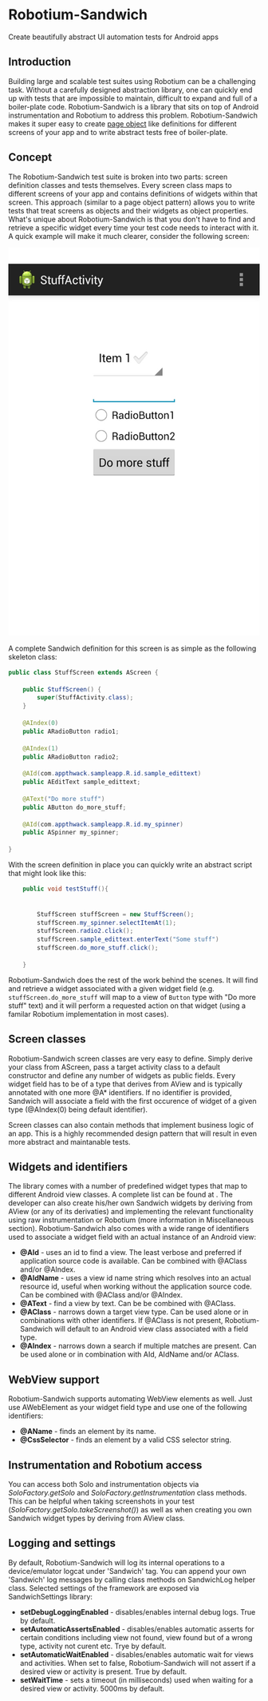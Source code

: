 Robotium-Sandwich
=================

Create beautifully abstract UI automation tests for Android apps


Introduction
------------

Building large and scalable test suites using Robotium can be a challenging task. Without a carefully designed abstraction 
library, one can quickly end up with tests that are impossible to maintain, difficult to expand and full of a boiler-plate 
code. 
Robotium-Sandwich is a library that sits on top of Android instrumentation and Robotium to address this problem.
Robotium-Sandwich makes it super easy to create [page object](http://martinfowler.com/bliki/PageObject.html) like definitions for different screens of your app and to write
abstract tests free of boiler-plate.


Concept
-------

The Robotium-Sandwich test suite is broken into two parts: screen definition classes and tests themselves. Every screen class
maps to different screens of your app and contains definitions of widgets within that screen. This approach (similar to
a page object pattern) allows you to write tests that treat screens as objects and their widgets as object 
properties. What's unique about Robotium-Sandwich is that you don't have to find and retrieve a specific widget every time
your test code needs to interact with it. 
A quick example will make it much clearer, consider the following screen:

![Sample screen](docs/stuffScreen.jpg)

A complete Sandwich definition for this screen is as simple as the following skeleton class:

```java
public class StuffScreen extends AScreen {

	public StuffScreen() {
		super(StuffActivity.class);
	}
	
	@AIndex(0)
	public ARadioButton radio1;
	
	@AIndex(1)
	public ARadioButton radio2;
	
	@AId(com.appthwack.sampleapp.R.id.sample_edittext)
	public AEditText sample_edittext;
	
	@AText("Do more stuff")
	public AButton do_more_stuff;
	
	@AId(com.appthwack.sampleapp.R.id.my_spinner)
	public ASpinner my_spinner;

}
```

With the screen definition in place you can quickly write an abstract script that might look like this:

```java
	public void testStuff(){
	

		StuffScreen stuffScreen = new StuffScreen();
		stuffScreen.my_spinner.selectItemAt(1);
		stuffScreen.radio2.click();
		stuffScreen.sample_edittext.enterText("Some stuff")
		stuffScreen.do_more_stuff.click();

	}
```

Robotium-Sandwich does the rest of the work behind the scenes. It will find and retrieve a widget associated with a given
widget field (e.g. `stuffScreen.do_more_stuff` will map to a view of `Button` type with "Do more stuff" text) and it will
perform a requested action on that widget (using a familar Robotium implementation in most cases).


Screen classes
--------------

Robotium-Sandwich screen classes are very easy to define. Simply derive your class from AScreen, pass a target activity
class to a default constructor and define any number of widgets as public fields. Every widget field has to be of a type that derives from AView and is typically annotated with one more @A* identifiers. If no identifier is provided, Sandwich will associate a field with the first occurence of widget of a given type (@AIndex(0) being default identifier).

Screen classes can also contain methods that implement business logic of an app. This is a highly recommended design pattern that will result in even more abstract and maintanable tests.


Widgets and identifiers
-----------------------

The library comes with a number of predefined widget types that map to different Android view classes. A complete list can be found at <TBD>. The developer can also create his/her own Sandwich widgets by deriving from AView (or any of its
derivaties) and implementing the relevant functionality using raw instrumentation or Robotium (more information in Miscellaneous section).
Robotium-Sandwich also comes with a wide range of identifiers used to associate a widget field with an actual instance of an
Android view:
* **@AId** - uses an id to find a view. The least verbose and preferred if application source code is available. Can be combined
with @AClass and/or @AIndex.
* **@AIdName** - uses a view id name string which resolves into an actual resource id, useful when working without the application source code. Can be combined with @AClass and/or @AIndex.
* **@AText** - find a view by text. Can be be combined with @AClass.
* **@AClass** - narrows down a target view type. Can be used alone or in combinations with other identifiers. If @AClass is not present, Robotium-Sandwich will default to an Android view class associated with a field type.
* **@AIndex** - narrows down a search if multiple matches are present. Can be used alone or in combination with AId, AIdName and/or AClass.


WebView support
---------------

Robotium-Sandwich supports automating WebView elements as well. Just use AWebElement as your widget field type and use one of the following 
identifiers:
* **@AName** - finds an element by its name.
* **@CssSelector** - finds an element by a valid CSS selector string.


Instrumentation and Robotium access
-----------------------------------

You can access both Solo and instrumentation objects via *SoloFactory.getSolo* and *SoloFactory.getInstrumentation* class methods. This can be helpful when taking screenshots in your test (*SoloFactory.getSolo.takeScreenshot()*) as well as when creating you own Sandwich widget types by deriving from AView class.


Logging and settings
--------------------

By default, Robotium-Sandwich will log its internal operations to a device/emulator logcat under 'Sandwich' tag. You can append your own 'Sandwich' log messages by calling class methods on SandwichLog helper class.
Selected settings of the framework are exposed via SandwichSettings library:
* **setDebugLoggingEnabled** - disables/enables internal debug logs. True by default.
* **setAutomaticAssertsEnabled** - disables/enables automatic asserts for certain conditions including view not found, view found but of a wrong type, activity not curent etc. Trye by default.
* **setAutomaticWaitEnabled** - disables/enables automatic wait for views and activities. When set to false, Robotium-Sandwich will not assert if a desired view or activity is present. True by default.
* **setWaitTime** - sets a timeout (in milliseconds) used when waiting for a desired view or activity. 5000ms by default.











